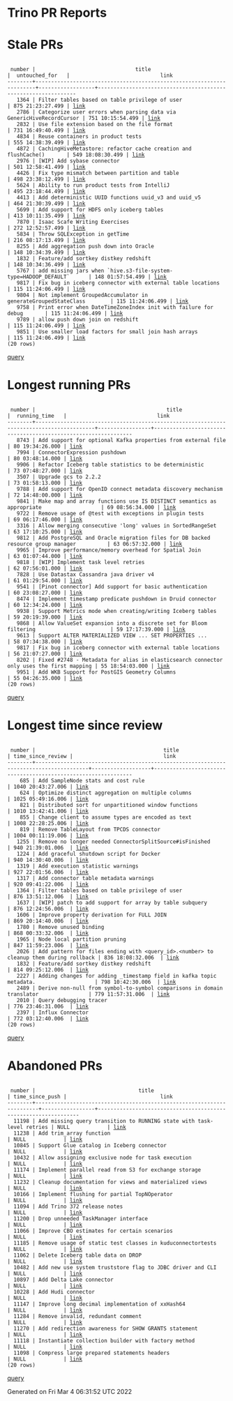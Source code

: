 Trino PR Reports
=======

#  Stale PRs
<pre><code>
 number |                                title                                 |  untouched_for   |                             link                              
--------+----------------------------------------------------------------------+------------------+---------------------------------------------------------------
   1364 | Filter tables based on table privilege of user                       | 875 21:23:27.499 | <a href="https://github.com/trinodb/trino/pull/1364">link</a> 
   2786 | Categorize user errors when parsing data via GenericHiveRecordCursor | 751 10:15:54.499 | <a href="https://github.com/trinodb/trino/pull/2786">link</a> 
   2832 | Use file extension based on the file format                          | 731 16:49:40.499 | <a href="https://github.com/trinodb/trino/pull/2832">link</a> 
   4834 | Reuse containers in product tests                                    | 555 14:38:39.499 | <a href="https://github.com/trinodb/trino/pull/4834">link</a> 
   4872 | CachingHiveMetastore: refactor cache creation and flushCache()       | 549 18:08:30.499 | <a href="https://github.com/trinodb/trino/pull/4872">link</a> 
   2976 | [WIP] Add sybase connector                                           | 501 12:58:41.499 | <a href="https://github.com/trinodb/trino/pull/2976">link</a> 
   4426 | Fix type mismatch between partition and table                        | 498 23:38:12.499 | <a href="https://github.com/trinodb/trino/pull/4426">link</a> 
   5624 | Ability to run product tests from IntelliJ                           | 495 23:18:44.499 | <a href="https://github.com/trinodb/trino/pull/5624">link</a> 
   4413 | Add deterministic UUID functions uuid_v3 and uuid_v5                 | 464 21:30:39.499 | <a href="https://github.com/trinodb/trino/pull/4413">link</a> 
   5699 | Add support for HDFS only iceberg tables                             | 413 10:11:35.499 | <a href="https://github.com/trinodb/trino/pull/5699">link</a> 
   7870 | Isaac Scafe Writing Exercises                                        | 272 12:52:57.499 | <a href="https://github.com/trinodb/trino/pull/7870">link</a> 
   5834 | Throw SQLException in getTime                                        | 216 08:17:13.499 | <a href="https://github.com/trinodb/trino/pull/5834">link</a> 
   8255 | Add aggregation push down into Oracle                                | 148 10:34:39.499 | <a href="https://github.com/trinodb/trino/pull/8255">link</a> 
   1832 | Feature/add sortkey distkey redshift                                 | 148 10:34:36.499 | <a href="https://github.com/trinodb/trino/pull/1832">link</a> 
   5767 | add missing jars when `hive.s3-file-system-type=HADOOP_DEFAULT`      | 148 01:57:54.499 | <a href="https://github.com/trinodb/trino/pull/5767">link</a> 
   9817 | Fix bug in iceberg connector with external table locations           | 115 11:24:06.499 | <a href="https://github.com/trinodb/trino/pull/9817">link</a> 
   9804 | Not implement GroupedAccumulator in generateGroupedStateClass        | 115 11:24:06.499 | <a href="https://github.com/trinodb/trino/pull/9804">link</a> 
   9758 | Print error when DateTimeZoneIndex init with failure for debug       | 115 11:24:06.499 | <a href="https://github.com/trinodb/trino/pull/9758">link</a> 
   9789 | allow push down join on redshift                                     | 115 11:24:06.499 | <a href="https://github.com/trinodb/trino/pull/9789">link</a> 
   9851 | Use smaller load factors for small join hash arrays                  | 115 11:24:06.499 | <a href="https://github.com/trinodb/trino/pull/9851">link</a> 
(20 rows)
</code></pre>
[query](https://github.com/nineinchnick/trino-cicd/blob/acc0c8cac19a978e5f878db2fa117c5441174f51/sql/pr/stale-prs.sql)

#  Longest running PRs
<pre><code>
 number |                                          title                                          |  running_time   |                             link                              
--------+-----------------------------------------------------------------------------------------+-----------------+---------------------------------------------------------------
   8743 | Add support for optional Kafka properties from external file                            | 80 19:34:26.000 | <a href="https://github.com/trinodb/trino/pull/8743">link</a> 
   7994 | ConnectorExpression pushdown                                                            | 80 03:48:14.000 | <a href="https://github.com/trinodb/trino/pull/7994">link</a> 
   9906 | Refactor Iceberg table statistics to be deterministic                                   | 73 07:48:27.000 | <a href="https://github.com/trinodb/trino/pull/9906">link</a> 
   3507 | Upgrade gcs to 2.2.2                                                                    | 73 01:58:13.000 | <a href="https://github.com/trinodb/trino/pull/3507">link</a> 
   9788 | Add support for OpenID connect metadata discovery mechanism                             | 72 14:48:00.000 | <a href="https://github.com/trinodb/trino/pull/9788">link</a> 
   9841 | Make map and array functions use IS DISTINCT semantics as appropriate                   | 69 08:56:34.000 | <a href="https://github.com/trinodb/trino/pull/9841">link</a> 
   9722 | Remove usage of @test with exceptions in plugin tests                                   | 69 06:17:46.000 | <a href="https://github.com/trinodb/trino/pull/9722">link</a> 
   3316 | Allow merging consecutive 'long' values in SortedRangeSet                               | 63 17:10:25.000 | <a href="https://github.com/trinodb/trino/pull/3316">link</a> 
   9812 | Add PostgreSQL and Oracle migration files for DB backed resource group manager          | 63 06:57:32.000 | <a href="https://github.com/trinodb/trino/pull/9812">link</a> 
   9965 | Improve performance/memory overhead for Spatial Join                                    | 63 01:07:44.000 | <a href="https://github.com/trinodb/trino/pull/9965">link</a> 
   9818 | [WIP] Implement task level retries                                                      | 62 07:56:01.000 | <a href="https://github.com/trinodb/trino/pull/9818">link</a> 
   7828 | Use Datastax Cassandra java driver v4                                                   | 61 01:29:54.000 | <a href="https://github.com/trinodb/trino/pull/7828">link</a> 
   9541 | [Pinot connector] Add support for basic authentication                                  | 60 23:08:27.000 | <a href="https://github.com/trinodb/trino/pull/9541">link</a> 
   8474 | Implement timestamp predicate pushdown in Druid connector                               | 60 12:34:24.000 | <a href="https://github.com/trinodb/trino/pull/8474">link</a> 
   9938 | Support Metrics mode when creating/writing Iceberg tables                               | 59 20:19:39.000 | <a href="https://github.com/trinodb/trino/pull/9938">link</a> 
   9868 | Allow ValueSet expansion into a discrete set for Bloom filtering                        | 59 17:17:39.000 | <a href="https://github.com/trinodb/trino/pull/9868">link</a> 
   9613 | Support ALTER MATERIALIZED VIEW ... SET PROPERTIES ...                                  | 58 07:34:38.000 | <a href="https://github.com/trinodb/trino/pull/9613">link</a> 
   9817 | Fix bug in iceberg connector with external table locations                              | 56 21:07:27.000 | <a href="https://github.com/trinodb/trino/pull/9817">link</a> 
   8202 | Fixed #2748 - Metadata for alias in elasticsearch connector only uses the first mapping | 55 18:54:03.000 | <a href="https://github.com/trinodb/trino/pull/8202">link</a> 
   9951 | Add WKB Support for PostGIS Geometry Columns                                            | 55 04:26:35.000 | <a href="https://github.com/trinodb/trino/pull/9951">link</a> 
(20 rows)
</code></pre>
[query](https://github.com/nineinchnick/trino-cicd/blob/acc0c8cac19a978e5f878db2fa117c5441174f51/sql/pr/running-prs.sql)

#  Longest time since review
<pre><code>
 number |                                         title                                         | time_since_review |                             link                              
--------+---------------------------------------------------------------------------------------+-------------------+---------------------------------------------------------------
    685 | Add SampleNode stats and cost rule                                                    | 1040 20:43:27.006 | <a href="https://github.com/trinodb/trino/pull/685">link</a>  
    624 | Optimize distinct aggregation on multiple columns                                     | 1025 05:49:16.006 | <a href="https://github.com/trinodb/trino/pull/624">link</a>  
    821 | Distributed sort for unpartitioned window functions                                   | 1010 13:42:41.006 | <a href="https://github.com/trinodb/trino/pull/821">link</a>  
    855 | Change client to assume types are encoded as text                                     | 1008 22:28:25.006 | <a href="https://github.com/trinodb/trino/pull/855">link</a>  
    819 | Remove TableLayout from TPCDS connector                                               | 1004 00:11:19.006 | <a href="https://github.com/trinodb/trino/pull/819">link</a>  
   1255 | Remove no longer needed ConnectorSplitSource#isFinished                               | 940 21:39:01.006  | <a href="https://github.com/trinodb/trino/pull/1255">link</a> 
   1224 | Add graceful shutdown script for Docker                                               | 940 14:30:40.006  | <a href="https://github.com/trinodb/trino/pull/1224">link</a> 
   1319 | Add execution statistic warnings                                                      | 927 22:01:56.006  | <a href="https://github.com/trinodb/trino/pull/1319">link</a> 
   1317 | Add connector table metadata warnings                                                 | 920 09:41:22.006  | <a href="https://github.com/trinodb/trino/pull/1317">link</a> 
   1364 | Filter tables based on table privilege of user                                        | 876 13:51:12.006  | <a href="https://github.com/trinodb/trino/pull/1364">link</a> 
   1637 | [WIP] patch to add support for array by table subquery                                | 876 12:24:56.006  | <a href="https://github.com/trinodb/trino/pull/1637">link</a> 
   1606 | Improve property derivation for FULL JOIN                                             | 869 20:14:40.006  | <a href="https://github.com/trinodb/trino/pull/1606">link</a> 
   1780 | Remove unused binding                                                                 | 868 00:33:32.006  | <a href="https://github.com/trinodb/trino/pull/1780">link</a> 
   1965 | Node local partition pruning                                                          | 847 11:59:23.006  | <a href="https://github.com/trinodb/trino/pull/1965">link</a> 
   2026 | Add pattern for files ending with &lt;query_id&gt;.&lt;number&gt; to cleanup them during rollback | 836 18:08:32.006  | <a href="https://github.com/trinodb/trino/pull/2026">link</a> 
   1832 | Feature/add sortkey distkey redshift                                                  | 814 09:25:12.006  | <a href="https://github.com/trinodb/trino/pull/1832">link</a> 
   2227 | Adding changes for adding _timestamp field in kafka topic metadata.                   | 798 10:42:30.006  | <a href="https://github.com/trinodb/trino/pull/2227">link</a> 
   2489 | Derive non-null from symbol-to-symbol comparisons in domain translator                | 779 11:57:31.006  | <a href="https://github.com/trinodb/trino/pull/2489">link</a> 
   2010 | Query debugging tracer                                                                | 776 23:46:31.006  | <a href="https://github.com/trinodb/trino/pull/2010">link</a> 
   2397 | Influx Connector                                                                      | 772 03:12:40.006  | <a href="https://github.com/trinodb/trino/pull/2397">link</a> 
(20 rows)
</code></pre>
[query](https://github.com/nineinchnick/trino-cicd/blob/acc0c8cac19a978e5f878db2fa117c5441174f51/sql/pr/awaiting-review.sql)

#  Abandoned PRs
<pre><code>
 number |                                 title                                 | time_since_push |                              link                              
--------+-----------------------------------------------------------------------+-----------------+----------------------------------------------------------------
  11198 | Add missing query transition to RUNNING state with task-level retries | NULL            | <a href="https://github.com/trinodb/trino/pull/11198">link</a> 
  11238 | Add trim_array function                                               | NULL            | <a href="https://github.com/trinodb/trino/pull/11238">link</a> 
  10845 | Support Glue catalog in Iceberg connector                             | NULL            | <a href="https://github.com/trinodb/trino/pull/10845">link</a> 
  10432 | Allow assigning exclusive node for task execution                     | NULL            | <a href="https://github.com/trinodb/trino/pull/10432">link</a> 
  11174 | Implement parallel read from S3 for exchange storage                  | NULL            | <a href="https://github.com/trinodb/trino/pull/11174">link</a> 
  11232 | Cleanup documentation for views and materialized views                | NULL            | <a href="https://github.com/trinodb/trino/pull/11232">link</a> 
  10166 | Implement flushing for partial TopNOperator                           | NULL            | <a href="https://github.com/trinodb/trino/pull/10166">link</a> 
  11094 | Add Trino 372 release notes                                           | NULL            | <a href="https://github.com/trinodb/trino/pull/11094">link</a> 
  11200 | Drop unneeded TaskManager interface                                   | NULL            | <a href="https://github.com/trinodb/trino/pull/11200">link</a> 
  11066 | Improve CBO estimates for certain scenarios                           | NULL            | <a href="https://github.com/trinodb/trino/pull/11066">link</a> 
  11185 | Remove usage of static test classes in kuduconnectortests             | NULL            | <a href="https://github.com/trinodb/trino/pull/11185">link</a> 
  11062 | Delete Iceberg table data on DROP                                     | NULL            | <a href="https://github.com/trinodb/trino/pull/11062">link</a> 
  10482 | Add new use system truststore flag to JDBC driver and CLI             | NULL            | <a href="https://github.com/trinodb/trino/pull/10482">link</a> 
  10897 | Add Delta Lake connector                                              | NULL            | <a href="https://github.com/trinodb/trino/pull/10897">link</a> 
  10228 | Add Hudi connector                                                    | NULL            | <a href="https://github.com/trinodb/trino/pull/10228">link</a> 
  11147 | Improve long decimal implementation of xxHash64                       | NULL            | <a href="https://github.com/trinodb/trino/pull/11147">link</a> 
  11284 | Remove invalid, redundant comment                                     | NULL            | <a href="https://github.com/trinodb/trino/pull/11284">link</a> 
  11270 | Add redirection awareness for SHOW GRANTS statement                   | NULL            | <a href="https://github.com/trinodb/trino/pull/11270">link</a> 
  11118 | Instantiate collection builder with factory method                    | NULL            | <a href="https://github.com/trinodb/trino/pull/11118">link</a> 
  11098 | Compress large prepared statements headers                            | NULL            | <a href="https://github.com/trinodb/trino/pull/11098">link</a> 
(20 rows)
</code></pre>
[query](https://github.com/nineinchnick/trino-cicd/blob/acc0c8cac19a978e5f878db2fa117c5441174f51/sql/pr/abandoned-prs.sql)

Generated on Fri Mar  4 06:31:52 UTC 2022
